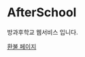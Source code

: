 # AfterSchool
방과후학교 웹서비스 입니다.

[환불 페이지](https://pmjuu.github.io/AfterSchool/refund_page/refund.html)
